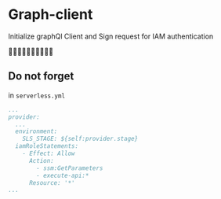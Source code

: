 # Graph-client
Initialize graphQl Client and Sign request for IAM authentication

:construction::construction::construction::construction::construction::construction::construction::construction::construction::construction:

## Do not forget

in `serverless.yml`
```yml
...
provider:
  ...
  environment:
    SLS_STAGE: ${self:provider.stage} 
  iamRoleStatements:
    - Effect: Allow
      Action:
        - ssm:GetParameters
        - execute-api:*
      Resource: '*'
...
```
